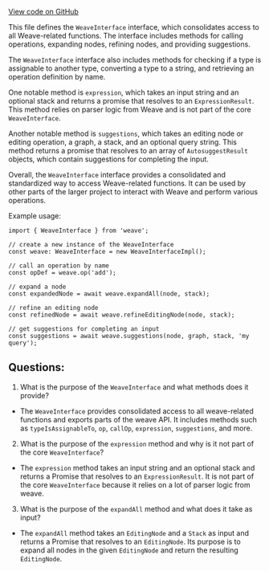 [View code on GitHub](https://github.com/wandb/weave/weave-js/src/core/weaveInterface.ts)

This file defines the `WeaveInterface` interface, which consolidates access to all Weave-related functions. The interface includes methods for calling operations, expanding nodes, refining nodes, and providing suggestions. 

The `WeaveInterface` interface also includes methods for checking if a type is assignable to another type, converting a type to a string, and retrieving an operation definition by name. 

One notable method is `expression`, which takes an input string and an optional stack and returns a promise that resolves to an `ExpressionResult`. This method relies on parser logic from Weave and is not part of the core `WeaveInterface`. 

Another notable method is `suggestions`, which takes an editing node or editing operation, a graph, a stack, and an optional query string. This method returns a promise that resolves to an array of `AutosuggestResult` objects, which contain suggestions for completing the input. 

Overall, the `WeaveInterface` interface provides a consolidated and standardized way to access Weave-related functions. It can be used by other parts of the larger project to interact with Weave and perform various operations. 

Example usage:

```
import { WeaveInterface } from 'weave';

// create a new instance of the WeaveInterface
const weave: WeaveInterface = new WeaveInterfaceImpl();

// call an operation by name
const opDef = weave.op('add');

// expand a node
const expandedNode = await weave.expandAll(node, stack);

// refine an editing node
const refinedNode = await weave.refineEditingNode(node, stack);

// get suggestions for completing an input
const suggestions = await weave.suggestions(node, graph, stack, 'my query');
```
## Questions: 
 1. What is the purpose of the `WeaveInterface` and what methods does it provide?
- The `WeaveInterface` provides consolidated access to all weave-related functions and exports parts of the weave API. It includes methods such as `typeIsAssignableTo`, `op`, `callOp`, `expression`, `suggestions`, and more.

2. What is the purpose of the `expression` method and why is it not part of the core `WeaveInterface`?
- The `expression` method takes an input string and an optional stack and returns a Promise that resolves to an `ExpressionResult`. It is not part of the core `WeaveInterface` because it relies on a lot of parser logic from weave.

3. What is the purpose of the `expandAll` method and what does it take as input?
- The `expandAll` method takes an `EditingNode` and a `Stack` as input and returns a Promise that resolves to an `EditingNode`. Its purpose is to expand all nodes in the given `EditingNode` and return the resulting `EditingNode`.